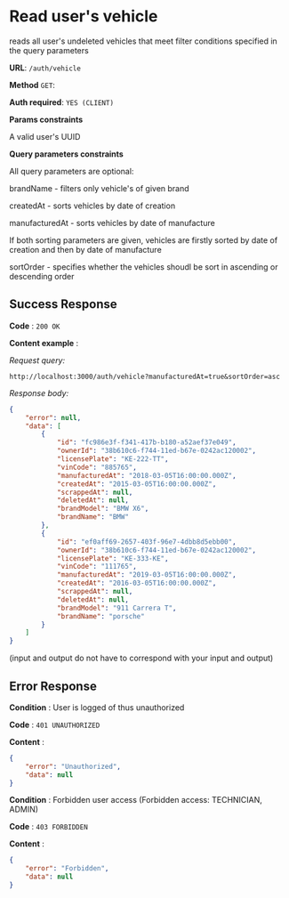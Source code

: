 # Read user's vehicle

reads all user's undeleted vehicles that meet filter conditions specified in the query parameters

**URL**: `/auth/vehicle`

**Method** `GET`:

**Auth required**: `YES (CLIENT)`

**Params constraints**

A valid user's UUID

**Query parameters constraints**

All query parameters are optional:

brandName - filters only vehicle's of given brand

createdAt - sorts vehicles by date of creation

manufacturedAt - sorts vehicles by date of manufacture

If both sorting parameters are given, vehicles are firstly sorted by date of creation and then by date of manufacture

sortOrder - specifies whether the vehicles shoudl be sort in ascending or descending order

## Success Response

**Code** : `200 OK`

**Content example** :

*Request query:*
```code
http://localhost:3000/auth/vehicle?manufacturedAt=true&sortOrder=asc
```
*Response body:*
```json
{
	"error": null,
	"data": [
		{
			"id": "fc986e3f-f341-417b-b180-a52aef37e049",
			"ownerId": "38b610c6-f744-11ed-b67e-0242ac120002",
			"licensePlate": "KE-222-TT",
			"vinCode": "885765",
			"manufacturedAt": "2018-03-05T16:00:00.000Z",
			"createdAt": "2015-03-05T16:00:00.000Z",
			"scrappedAt": null,
			"deletedAt": null,
			"brandModel": "BMW X6",
			"brandName": "BMW"
		},
		{
			"id": "ef0aff69-2657-403f-96e7-4dbb8d5ebb00",
			"ownerId": "38b610c6-f744-11ed-b67e-0242ac120002",
			"licensePlate": "KE-333-KE",
			"vinCode": "111765",
			"manufacturedAt": "2019-03-05T16:00:00.000Z",
			"createdAt": "2016-03-05T16:00:00.000Z",
			"scrappedAt": null,
			"deletedAt": null,
			"brandModel": "911 Carrera T",
			"brandName": "porsche"
		}
	]
}
```
(input and output do not have to correspond with your input and output)

## Error Response

**Condition** : User is logged of thus unauthorized

**Code** : `401 UNAUTHORIZED`

**Content** :
```json
{
	"error": "Unauthorized",
	"data": null
}
```

**Condition** : Forbidden user access (Forbidden access: TECHNICIAN, ADMIN)

**Code** : `403 FORBIDDEN`

**Content** :
```json
{
	"error": "Forbidden",
	"data": null
}
```